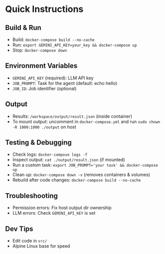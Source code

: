 # Quick Instructions

## Build & Run
- Build: `docker-compose build --no-cache`
- Run: `export GEMINI_API_KEY=your_key && docker-compose up`
- Stop: `docker-compose down`

## Environment Variables
- `GEMINI_API_KEY` (required): LLM API key
- `JOB_PROMPT`: Task for the agent (default: echo hello)
- `JOB_ID`: Job identifier (optional)

## Output
- Results: `/workspace/output/result.json` (inside container)
- To mount output: uncomment in `docker-compose.yml` and run `sudo chown -R 1000:1000 ./output` on host

## Testing & Debugging
- Check logs: `docker-compose logs -f`
- Inspect output: `cat ./output/result.json` (if mounted)
- Run a custom task: `export JOB_PROMPT='your task' && docker-compose up`
- Clean up: `docker-compose down -v` (removes containers & volumes)
- Rebuild after code changes: `docker-compose build --no-cache`

## Troubleshooting
- Permission errors: Fix host output dir ownership
- LLM errors: Check `GEMINI_API_KEY` is set

## Dev Tips
- Edit code in `src/`
- Alpine Linux base for speed


